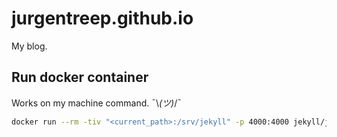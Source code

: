 # jurgentreep.github.io

My blog.

## Run docker container

Works on my machine command. ¯\\_(ツ)_/¯

```bash
docker run --rm -tiv "<current_path>:/srv/jekyll" -p 4000:4000 jekyll/jekyll:pages jekyll serve --watch --incremental --force_polling
```